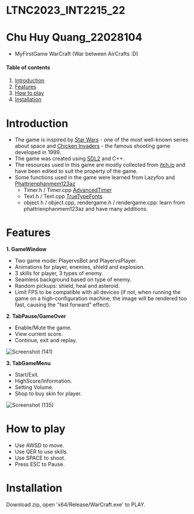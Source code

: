 # LTNC2023_INT2215_22
# Chu Huy Quang_22028104
* MyFirstGame WarCraft (War between AirCrafts :D)
#### Table of contents
1. [Introduction](#introduction)
2. [Features](#features)
3. [How to play](#play)
4. [Installation](#installation)

# Introduction <a name="introduction"></a>
* The game is inspired by [Star Wars](https://en.wikipedia.org/wiki/Star_Wars) - one of the most well-known series about space and [Chicken Invaders](https://en.wikipedia.org/wiki/Chicken_Invaders) - the famous shooting game developed in 1999.
* The game was created using [SDL2](https://www.libsdl.org/) and C++.
* The resources used in this game are mostly collected from [itch.io](https://itch.io/game-assets) and have been edited to suit the property of the game.
* Some functions used in the game were learned from Lazyfoo and [Phattrienphanmem123az](http://phattrienphanmem123az.com/)
  * Timer.h / Timer.cpp [AdvancedTimer](https://lazyfoo.net/tutorials/SDL/23_advanced_timers/index.php)
  * Text.h / Text.cpp  [TrueTypeFonts](https://lazyfoo.net/tutorials/SDL/16_true_type_fonts/index.php)
  * object.h / object.cpp, rendergame.h / rendergame.cpp: learn from phattrienphanmem123az and have many additions.

# Features <a name="features"></a>

**1. GameWindow**
* Two game mode: PlayervsBot and PlayervsPlayer.
* Animations for player, enemies, shield and explosion.
* 3 skills for player, 3 types of enemy.
* Seamless background based on type of enemy.
* Random pickups: shield, heal and asteroid.
* Limit FPS to be compatible with all devices (if not, when running the game on a high-configuration machine, the image will be rendered too fast, causing the "fast forward" effect).

**2. TabPause/GameOver**
* Enable/Mute the game.
* View current score.
* Continue, exit and replay.

![Screenshot (141)](https://user-images.githubusercontent.com/111046219/230269203-aead33d6-f2ab-445c-8e81-2a3ed34e32af.png)

**3. TabGameMenu**
* Start/Exit.
* HighScore/Information.
* Setting Volume.
* Shop to buy skin for player.

![Screenshot (135)](https://user-images.githubusercontent.com/111046219/230268944-490a3639-cb54-4221-be6c-e68b3537239e.png)

# How to play <a name="play"></a>
* Use AWSD to move.
* Use QER to use skills.
* Use SPACE to shoot.
* Press ESC to Pause.

# Installation <a name="installation"></a>
Download zip, open 'x64/Release/WarCraft.exe' to PLAY.
